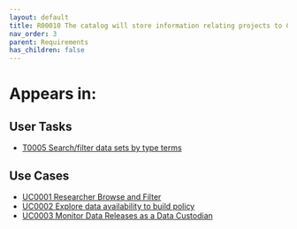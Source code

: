 ```yaml
---
layout: default
title: R00010 The catalog will store information relating projects to CF programs
nav_order: 3
parent: Requirements
has_children: false
---
```


# Appears in:


## User Tasks

-   [T0005 Search/filter data sets by type terms](../user-tasks/t0005-searchfilter-data-sets-by-type-terms.md)


## Use Cases

-   [UC0001 Researcher Browse and Filter](../use-cases/uc0001-researcher-browse-and-filter.md)
-   [UC0002 Explore data availability to build policy](../use-cases/uc0002-explore-data-availability-to-build-policy.md)
-   [UC0003 Monitor Data Releases as a Data Custodian](../use-cases/uc0003-monitor-data-releases-as-a-data-custodian.md)
